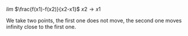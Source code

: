 $lim$ $\frac{f(x1)-f(x2)}{x2-x1}$
$x2\rightarrow x1$

We take two points, the first one does not move, the second one moves infinity close to the first one.